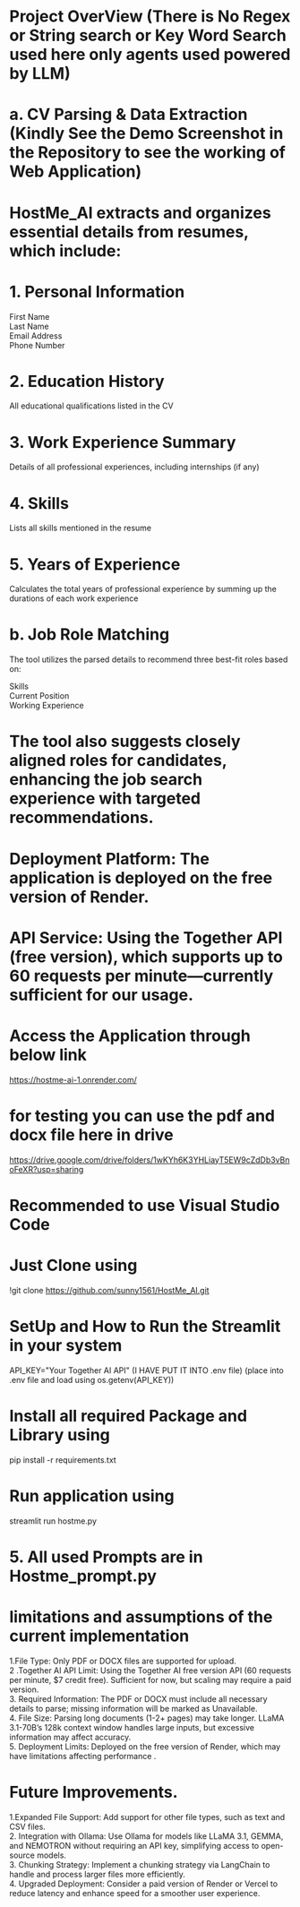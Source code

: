 
 # Project OverView (There is No Regex or String search or Key Word Search used here only agents used  powered by LLM)
 
#  a. CV Parsing & Data Extraction    (Kindly See the Demo Screenshot in the Repository to see the working of Web Application)
# HostMe_AI extracts and organizes essential details from resumes, which include:

# 1. Personal Information
First Name \
Last Name \
Email Address \
Phone Number

# 2. Education History
All educational qualifications listed in the CV

# 3. Work Experience Summary
Details of all professional experiences, including internships (if any)

# 4. Skills
Lists all skills mentioned in the resume



# 5. Years of Experience
Calculates the total years of professional experience by summing up the durations of each work experience

# b. Job Role Matching
The tool utilizes the parsed details to recommend three best-fit roles based on: 

Skills \
Current Position \
Working Experience 
# The tool also suggests closely aligned roles for candidates, enhancing the job search experience with targeted recommendations.

# Deployment Platform: The application is deployed on the free version of Render.
# API Service: Using the Together API (free version), which supports up to 60 requests per minute—currently sufficient for our usage.
# Access the  Application  through below link
https://hostme-ai-1.onrender.com/

# for testing you can use  the pdf and docx file here in drive 

https://drive.google.com/drive/folders/1wKYh6K3YHLiayT5EW9cZdDb3vBnoFeXR?usp=sharing


# Recommended to use Visual Studio Code
# Just Clone using 
!git clone  https://github.com/sunny1561/HostMe_AI.git

# SetUp  and How to Run the Streamlit in your system
API_KEY="Your Together AI API" (I HAVE PUT IT INTO .env file) (place into .env file and load using os.getenv(API_KEY))

# Install all required Package and Library using 
pip install -r requirements.txt  

# Run application using 
streamlit run hostme.py

 # 5. All used Prompts are in Hostme_prompt.py

# limitations and assumptions of the current implementation
1.File Type: Only PDF or DOCX files are supported for upload. \
2 .Together AI API Limit: Using the Together AI free version API (60 requests per minute, $7 credit free). Sufficient for now, but scaling may require a paid version. \
3. Required Information: The PDF or DOCX must include all necessary details to parse; missing information will be marked as Unavailable. \
4. File Size: Parsing long documents (1-2+ pages) may take longer. LLaMA 3.1-70B’s 128k context window handles large inputs, but excessive information may affect accuracy. \
5. Deployment Limits: Deployed on the free version of Render, which may have limitations affecting performance .


# Future Improvements.
 1.Expanded File Support: Add support for other file types, such as text and CSV files. \
2. Integration with Ollama: Use Ollama for models like LLaMA 3.1, GEMMA, and NEMOTRON without requiring an API key, simplifying access to open-source models. \
3. Chunking Strategy: Implement a chunking strategy via LangChain to handle and process larger files more efficiently. \
4. Upgraded Deployment: Consider a paid version of Render or Vercel to reduce latency and enhance speed for a smoother user experience.









